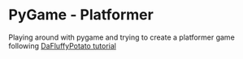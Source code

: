# PyGame - Platformer

Playing around with pygame and trying to create a platformer game following [DaFluffyPotato tutorial](https://youtu.be/2gABYM5M0ww)
